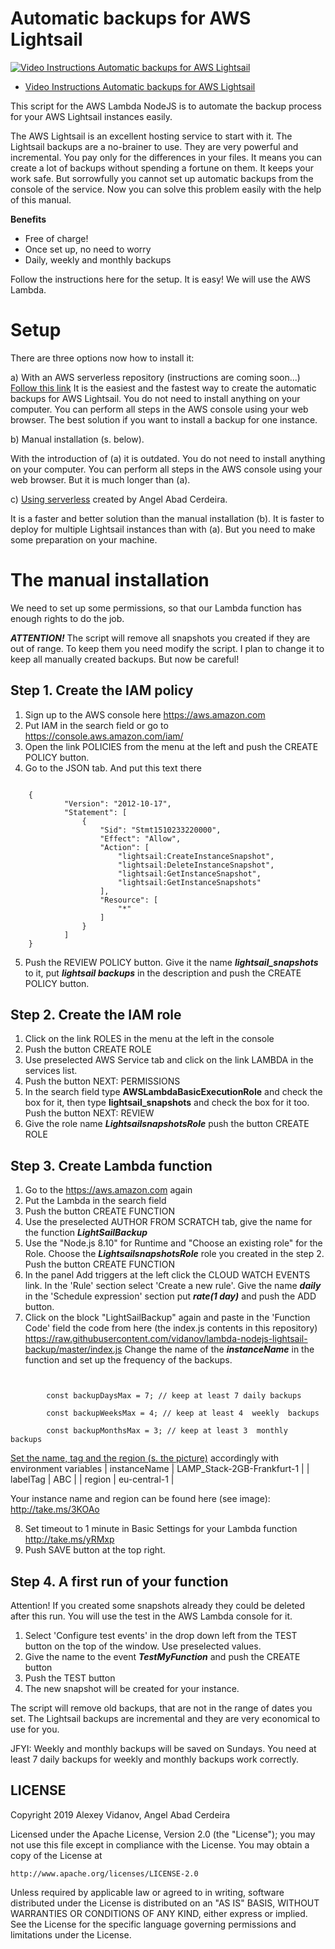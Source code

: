 # Automatic backups for AWS Lightsail

[![Video Instructions Automatic backups for AWS Lightsail](http://img.youtube.com/vi/vUy-eX20nsA/0.jpg)](http://www.youtube.com/watch?v=vUy-eX20nsA)

- [Video Instructions Automatic backups for AWS Lightsail](http://www.youtube.com/watch?v=vUy-eX20nsA)

This script for the AWS Lambda NodeJS is to automate the backup process for your AWS Lightsail instances easily. 

The AWS Lightsail is an excellent hosting service to start with it. The Lightsail backups are a no-brainer to use. They are very powerful and incremental. You pay only for the differences in your files. It means you can create a lot of backups without spending a fortune on them. It keeps your work safe. But sorrowfully you cannot set up automatic backups from the console of the service. Now you can solve this problem easily with the help of this manual.

**Benefits**
- Free of charge!
- Once set up, no need to worry 
- Daily, weekly and monthly backups

Follow the instructions here for the setup. It is easy!
We will use the AWS Lambda.

# Setup

There are three options now how to install it:

a) With an AWS serverless repository (instructions are coming soon...)
[Follow this link](https://console.aws.amazon.com/lambda/home?region=us-east-1#/create/app?applicationId=arn:aws:serverlessrepo:us-east-1:278937263884:applications/lightsail-backups)
It is the easiest and the fastest way to create the automatic backups for AWS Lightsail.
You do not need to install anything on your computer. You can perform all steps in the AWS console using your web browser.
The best solution if you want to install a backup for one instance.

b) Manual installation (s. below).

With the introduction of (a) it is outdated. 
You do not need to install anything on your computer. You can perform all steps in the AWS console using your web browser.
But it is much longer than (a).

c) [Using serverless](serverless/serverless.md) created by Angel Abad Cerdeira.

It is a faster and better solution than the manual installation (b). It is faster to deploy for multiple Lightsail instances than with (a). But you need to make some preparation on your machine.


# The manual installation

We need to set up some permissions, so that our Lambda function has enough rights to do the job. 

***ATTENTION!*** The script will remove all snapshots you created if they are out of range. To keep them you need modify the script. I plan to change it to keep all manually created backups. But now be careful!

## Step 1. Create the IAM policy
 1. Sign up to the AWS console here https://aws.amazon.com
 2. Put IAM in the search field or go to https://console.aws.amazon.com/iam/
 3. Open the link POLICIES from the menu at the left and push the CREATE POLICY button.
 4. Go to the JSON tab. And put this text there
<pre><code>
    {
            "Version": "2012-10-17",
            "Statement": [
                {
                    "Sid": "Stmt1510233220000",
                    "Effect": "Allow",
                    "Action": [
                        "lightsail:CreateInstanceSnapshot",
                        "lightsail:DeleteInstanceSnapshot",
                        "lightsail:GetInstanceSnapshot",
                        "lightsail:GetInstanceSnapshots"
                    ],
                    "Resource": [
                        "*"
                    ]
                }
            ]
    }
</code></pre>  

 5. Push the REVIEW POLICY button. Give it the name ***lightsail_snapshots*** to it, put ***lightsail backups*** in the description and push the CREATE POLICY button. 
 
 
 ## Step 2. Create the IAM role

1. Click on the link ROLES in the menu at the left in the console
2. Push the button CREATE ROLE
3. Use preselected AWS Service tab and click on the link LAMBDA in the services list.
4. Push the button NEXT: PERMISSIONS
5. In the search field type **AWSLambdaBasicExecutionRole** and check the box for it, then type **lightsail_snapshots** and check the box for it too. Push the button NEXT: REVIEW
6. Give the role name ***LightsailsnapshotsRole*** push the button CREATE ROLE

## Step 3. Create Lambda function

 1. Go to the https://aws.amazon.com again
 2. Put the Lambda in the search field
 3. Push the button CREATE FUNCTION
 4. Use the preselected AUTHOR FROM SCRATCH tab, give the name for the function ***LightSailBackup***
 5. Use the "Node.js 8.10" for Runtime and "Choose an existing role" for the Role. Choose the ***LightsailsnapshotsRole*** role you created in the step 2. Push the button CREATE FUNCTION
 6. In the panel Add triggers at the left click the CLOUD WATCH EVENTS link. In the 'Rule' section select 'Create a new rule'. Give the name ***daily*** in the 'Schedule expression' section put ***rate(1 day)*** and push the ADD button.
 7. Click on the block "LightSailBackup" again and paste in the 'Function Code' field the code from here  (the index.js contents in this repository)
 https://raw.githubusercontent.com/vidanov/lambda-nodejs-lightsail-backup/master/index.js
 Change the name of the ***instanceName*** in the function and set up the frequency of the backups.
 
  <pre><code>
        
        const backupDaysMax = 7; // keep at least 7 daily backups 
        
        const backupWeeksMax = 4; // keep at least 4  weekly  backups
        
        const backupMonthsMax = 3; // keep at least 3  monthly  backups
</code></pre>        

[Set the name, tag and the region (s. the picture)](https://raw.githubusercontent.com/vidanov/lambda-nodejs-lightsail-backup/master/imgs/variables.png) accordingly with environment variables
| instanceName | LAMP_Stack-2GB-Frankfurt-1 |
| labelTag | ABC |
| region | eu-central-1 |

 Your instance name and region can be found here (see image): 
http://take.ms/3KOAo

 
 8. Set timeout to 1 minute in Basic Settings for your Lambda function http://take.ms/yRMxp
 9. Push SAVE button at the top right.

## Step 4. A first run of your function

Attention! If you created some snapshots already they could be deleted after this run.
You will use the test in the AWS Lambda console for it.

 1. Select 'Configure test events' in the drop down left from the TEST button on the top of the window. Use preselected values.
 2. Give the name to the event ***TestMyFunction*** and push the CREATE button
 3. Push the TEST button 
 4. The new snapshot will be created for your instance. 
  
The script will remove old backups, that are not in the range of dates you set. The Lightsail backups are incremental and they are very economical to use for you.


JFYI: Weekly and monthly backups will be saved on Sundays. You need at least 7 daily backups for weekly and monthly backups work correctly.



## LICENSE
Copyright 2019 Alexey Vidanov, Angel Abad Cerdeira

Licensed under the Apache License, Version 2.0 (the "License");
you may not use this file except in compliance with the License.
You may obtain a copy of the License at

    http://www.apache.org/licenses/LICENSE-2.0

Unless required by applicable law or agreed to in writing, software
distributed under the License is distributed on an "AS IS" BASIS,
WITHOUT WARRANTIES OR CONDITIONS OF ANY KIND, either express or implied.
See the License for the specific language governing permissions and
limitations under the License.
